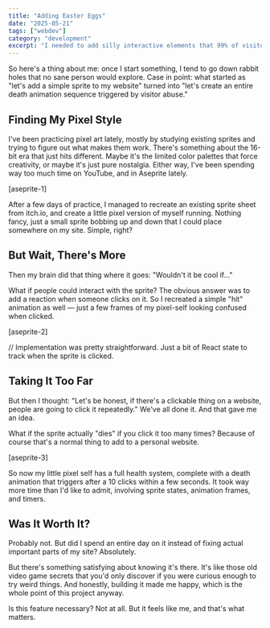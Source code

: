 ```yaml
---
title: "Adding Easter Eggs"
date: "2025-05-21"
tags: ["webdev"]
category: "development"
excerpt: "I needed to add silly interactive elements that 99% of visitors will never find."
---
```


So here's a thing about me: once I start something, I tend to go down rabbit holes that no sane person would explore. Case in point: what started as "let's add a simple sprite to my website" turned into "let's create an entire death animation sequence triggered by visitor abuse."

## Finding My Pixel Style

I've been practicing pixel art lately, mostly by studying existing sprites and trying to figure out what makes them work. There's something about the 16-bit era that just hits different. Maybe it's the limited color palettes that force creativity, or maybe it's just pure nostalgia. Either way, I've been spending way too much time on YouTube, and in Aseprite lately.

[aseprite-1]

After a few days of practice, I managed to recreate an existing sprite sheet from itch.io, and create a little pixel version of myself running. Nothing fancy, just a small sprite bobbing up and down that I could place somewhere on my site. Simple, right?

## But Wait, There's More

Then my brain did that thing where it goes: "Wouldn't it be cool if..."

What if people could interact with the sprite? The obvious answer was to add a reaction when someone clicks on it. So I recreated a simple "hit" animation as well — just a few frames of my pixel-self looking confused when clicked.

[aseprite-2]

// Implementation was pretty straightforward. Just a bit of React state to track when the sprite is clicked.

## Taking It Too Far

But then I thought: "Let's be honest, if there's a clickable thing on a website, people are going to click it repeatedly." We've all done it. And that gave me an idea.

What if the sprite actually "dies" if you click it too many times? Because of course that's a normal thing to add to a personal website.

[aseprite-3]

So now my little pixel self has a full health system, complete with a death animation that triggers after a 10 clicks within a few seconds. It took way more time than I'd like to admit, involving sprite states, animation frames, and timers.

## Was It Worth It?

Probably not. But did I spend an entire day on it instead of fixing actual important parts of my site? Absolutely.

But there's something satisfying about knowing it's there. It's like those old video game secrets that you'd only discover if you were curious enough to try weird things. And honestly, building it made me happy, which is the whole point of this project anyway.

Is this feature necessary? Not at all. But it feels like me, and that's what matters.
